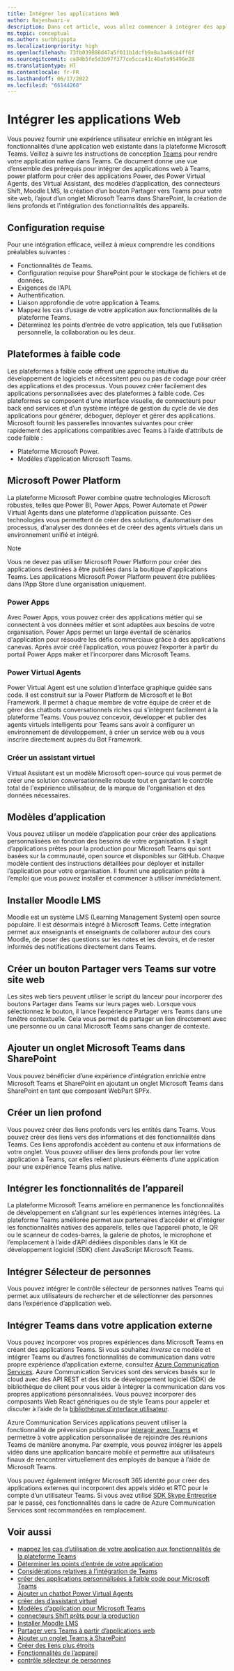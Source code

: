 ```yaml
---
title: Intégrer les applications Web
author: Rajeshwari-v
description: Dans cet article, vous allez commencer à intégrer des applications web et des fonctionnalités d’appareil à l’application Microsoft Teams. Plateforme Power pour créer des applications Power, Power Virtual Agents, Virtual Assistant, modèles d’application, connecteurs Shift, Moodle LMS.
ms.topic: conceptual
ms.author: surbhigupta
ms.localizationpriority: high
ms.openlocfilehash: 73fb039886d47a5f011b1dcfb9a8a3a46cb4ff6f
ms.sourcegitcommit: ca84b5fe5d3b97f377ce5cca41c48afa95496e28
ms.translationtype: HT
ms.contentlocale: fr-FR
ms.lasthandoff: 06/17/2022
ms.locfileid: "66144268"
---
```

# <a name="integrate-web-apps"></a>Intégrer les applications Web

Vous pouvez fournir une expérience utilisateur enrichie en intégrant les fonctionnalités d’une application web existante dans la plateforme Microsoft Teams. Veillez à suivre les instructions de conception [Teams](~/concepts/design/understand-use-cases.md) pour rendre votre application native dans Teams.
Ce document donne une vue d’ensemble des prérequis pour intégrer des applications web à Teams, power platform pour créer des applications Power, des Power Virtual Agents, des Virtual Assistant, des modèles d’application, des connecteurs Shift, Moodle LMS, la création d’un bouton Partager vers Teams pour votre site web, l’ajout d’un onglet Microsoft Teams dans SharePoint, la création de liens profonds et l’intégration des fonctionnalités des appareils.

## <a name="prerequisites"></a>Configuration requise

Pour une intégration efficace, veillez à mieux comprendre les conditions préalables suivantes :

* Fonctionnalités de Teams.
* Configuration requise pour SharePoint pour le stockage de fichiers et de données.
* Exigences de l’API.
* Authentification.
* Liaison approfondie de votre application à Teams.
* Mappez les cas d’usage de votre application aux fonctionnalités de la plateforme Teams.
* Déterminez les points d’entrée de votre application, tels que l’utilisation personnelle, la collaboration ou les deux.

## <a name="low-code-platforms"></a>Plateformes à faible code

Les plateformes à faible code offrent une approche intuitive du développement de logiciels et nécessitent peu ou pas de codage pour créer des applications et des processus. Vous pouvez créer facilement des applications personnalisées avec des plateformes à faible code. Ces plateformes se composent d’une interface visuelle, de connecteurs pour back end services et d’un système intégré de gestion du cycle de vie des applications pour générer, déboguer, déployer et gérer des applications. Microsoft fournit les passerelles innovantes suivantes pour créer rapidement des applications compatibles avec Teams à l’aide d’attributs de code faible :

* Plateforme Microsoft Power.
* Modèles d’application Microsoft Teams.

## <a name="microsoft-power-platform"></a>Microsoft Power Platform

La plateforme Microsoft Power combine quatre technologies Microsoft robustes, telles que Power BI, Power Apps, Power Automate et Power Virtual Agents dans une plateforme d’application puissante. Ces technologies vous permettent de créer des solutions, d’automatiser des processus, d’analyser des données et de créer des agents virtuels dans un environnement unifié et intégré.

>[!NOTE]
>Vous ne devez pas utiliser Microsoft Power Platform pour créer des applications destinées à être publiées dans la boutique d'applications Teams. Les applications Microsoft Power Platform peuvent être publiées dans l’App Store d’une organisation uniquement.

### <a name="power-apps"></a>Power Apps

Avec Power Apps, vous pouvez créer des applications métier qui se connectent à vos données métier et sont adaptées aux besoins de votre organisation. Power Apps permet un large éventail de scénarios d'application pour résoudre les défis commerciaux grâce à des applications canevas. Après avoir créé l’application, vous pouvez l’exporter à partir du portail Power Apps maker et l’incorporer dans Microsoft Teams.

### <a name="power-virtual-agents"></a>Power Virtual Agents

Power Virtual Agent est une solution d’interface graphique guidée sans code. Il est construit sur la Power Platform de Microsoft et le Bot Framework. Il permet à chaque membre de votre équipe de créer et de gérer des chatbots conversationnels riches qui s’intègrent facilement à la plateforme Teams. Vous pouvez concevoir, développer et publier des agents virtuels intelligents pour Teams sans avoir à configurer un environnement de développement, à créer un service web ou à vous inscrire directement auprès du Bot Framework.

### <a name="create-virtual-assistant"></a>Créer un assistant virtuel

Virtual Assistant est un modèle Microsoft open-source qui vous permet de créer une solution conversationnelle robuste tout en gardant le contrôle total de l'expérience utilisateur, de la marque de l'organisation et des données nécessaires.

## <a name="app-templates"></a>Modèles d’application

Vous pouvez utiliser un modèle d’application pour créer des applications personnalisées en fonction des besoins de votre organisation. Il s’agit d’applications prêtes pour la production pour Microsoft Teams qui sont basées sur la communauté, open source et disponibles sur GitHub. Chaque modèle contient des instructions détaillées pour déployer et installer l’application pour votre organisation. Il fournit une application prête à l’emploi que vous pouvez installer et commencer à utiliser immédiatement.

## <a name="install-moodle-lms"></a>Installer Moodle LMS

Moodle est un système LMS (Learning Management System) open source populaire. Il est désormais intégré à Microsoft Teams. Cette intégration permet aux enseignants et enseignants de collaborer autour des cours Moodle, de poser des questions sur les notes et les devoirs, et de rester informés des notifications directement dans Teams.

## <a name="create-a-share-to-teams-button-for-your-website"></a>Créer un bouton Partager vers Teams sur votre site web

Les sites web tiers peuvent utiliser le script du lanceur pour incorporer des boutons Partager dans Teams sur leurs pages web. Lorsque vous sélectionnez le bouton, il lance l’expérience Partager vers Teams dans une fenêtre contextuelle. Cela vous permet de partager un lien directement avec une personne ou un canal Microsoft Teams sans changer de contexte.

## <a name="add-a-microsoft-teams-tab-in-sharepoint"></a>Ajouter un onglet Microsoft Teams dans SharePoint

Vous pouvez bénéficier d’une expérience d’intégration enrichie entre Microsoft Teams et SharePoint en ajoutant un onglet Microsoft Teams dans SharePoint en tant que composant WebPart SPFx.

## <a name="create-deep-link"></a>Créer un lien profond

Vous pouvez créer des liens profonds vers les entités dans Teams. Vous pouvez créer des liens vers des informations et des fonctionnalités dans Teams. Ces liens approfondis accèdent au contenu et aux informations de votre onglet. Vous pouvez utiliser des liens profonds pour lier votre application à Teams, car elles relient plusieurs éléments d’une application pour une expérience Teams plus native.

## <a name="integrate-device-capabilities"></a>Intégrer les fonctionnalités de l’appareil

La plateforme Microsoft Teams améliore en permanence les fonctionnalités de développement en s’alignant sur les expériences internes intégrées. La plateforme Teams améliorée permet aux partenaires d’accéder et d’intégrer les fonctionnalités natives des appareils, telles que l’appareil photo, le QR ou le scanneur de codes-barres, la galerie de photos, le microphone et l’emplacement à l’aide d’API dédiées disponibles dans le Kit de développement logiciel (SDK) client JavaScript Microsoft Teams.

## <a name="integrate-people-picker"></a>Intégrer Sélecteur de personnes

Vous pouvez intégrer le contrôle sélecteur de personnes natives Teams qui permet aux utilisateurs de rechercher et de sélectionner des personnes dans l’expérience d’application web.

## <a name="integrate-teams-in-your-external-app"></a>Intégrer Teams dans votre application externe

Vous pouvez incorporer vos propres expériences dans Microsoft Teams en créant des applications Teams. Si vous souhaitez *inverse* ce modèle et intégrer Teams ou d’autres fonctionnalités de communication dans votre propre expérience d’application externe, consultez [Azure Communication Services](/azure/communication-services/overview). Azure Communication Services sont des services basés sur le cloud avec des API REST et des kits de développement logiciel (SDK) de bibliothèque de client pour vous aider à intégrer la communication dans vos propres applications personnalisées. Vous pouvez incorporer des composants Web React génériques ou de style Teams pour appeler et discuter à l’aide de la [bibliothèque d’interface utilisateur](https://azure.github.io/communication-ui-library/).

Azure Communication Services applications peuvent utiliser la fonctionnalité de préversion publique pour [interagir avec Teams](/azure/communication-services/concepts/teams-interop) et permettre à votre application personnalisée de rejoindre des réunions Teams de manière anonyme. Par exemple, vous pouvez intégrer les appels vidéo dans une application bancaire mobile et permettre aux utilisateurs finaux de rencontrer virtuellement des employés de banque à l’aide de Microsoft Teams.

Vous pouvez également intégrer Microsoft 365 identité pour créer des applications externes qui incorporent des appels vidéo et RTC pour le compte d’un utilisateur Teams. Si vous avez utilisé [SDK Skype Entreprise](/skype-sdk/appsdk/skypeappsdk) par le passé, ces fonctionnalités dans le cadre de Azure Communication Services sont recommandées en remplacement.

## <a name="see-also"></a>Voir aussi

* [mappez les cas d’utilisation de votre application aux fonctionnalités de la plateforme Teams](~/concepts/design/map-use-cases.md)
* [Déterminer les points d’entrée de votre application](~/concepts/extensibility-points.md)
* [Considérations relatives à l’intégration de Teams](~/samples/integrating-web-apps.md)
* [créer des applications personnalisées à faible code pour Microsoft Teams](~/samples/teams-low-code-solutions.md)
* [Ajouter un chatbot Power Virtual Agents](~/bots/how-to/add-power-virtual-agents-bot-to-teams.md)
* [créer des d’assistant virtuel](~/samples/virtual-assistant.md)
* [Modèles d’application pour Microsoft Teams](~/samples/app-templates.md)
* [connecteurs Shift prêts pour la production](~/samples/shifts-wfm-connectors.md)
* [Installer Moodle LMS](~/resources/moodleinstructions.md)
* [Partager vers Teams à partir d’applications web](~/concepts/build-and-test/share-to-teams-from-web-apps.md)
* [Ajouter un onglet Teams à SharePoint](~/tabs/how-to/tabs-in-sharepoint.md)
* [Créer des liens plus étroits](~/concepts/build-and-test/deep-links.md)
* [Fonctionnalités de l’appareil](~/concepts/device-capabilities/device-capabilities-overview.md)
* [contrôle sélecteur de personnes](~/concepts/device-capabilities/people-picker-capability.md)
